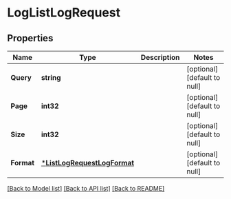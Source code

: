 # LogListLogRequest

## Properties
Name | Type | Description | Notes
------------ | ------------- | ------------- | -------------
**Query** | **string** |  | [optional] [default to null]
**Page** | **int32** |  | [optional] [default to null]
**Size** | **int32** |  | [optional] [default to null]
**Format** | [***ListLogRequestLogFormat**](ListLogRequestLogFormat.md) |  | [optional] [default to null]

[[Back to Model list]](../../README.md#documentation-for-models) [[Back to API list]](../../README.md#documentation-for-api-endpoints) [[Back to README]](../../README.md)



